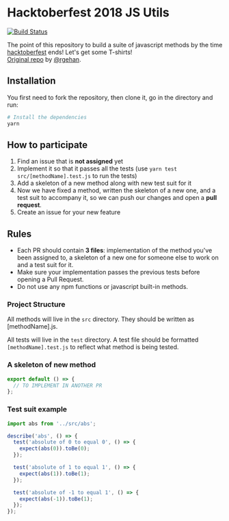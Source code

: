 # Hacktoberfest 2018 JS Utils
[![Build Status](https://travis-ci.org/ifedyukin/hacktoberfest-js-utils.svg?branch=master)](https://travis-ci.org/ifedyukin/hacktoberfest-js-utils)

The point of this repository to build a suite of javascript methods by the time [hacktoberfest](https://hacktoberfest.digitalocean.com/) ends! Let's get some T-shirts!    
[Original repo](https://github.com/rgehan/hacktoberfest-2k18-katas) by [@rgehan](https://github.com/rgehan).

## Installation

You first need to fork the repository, then clone it, go in the directory and run:

```bash
# Install the dependencies
yarn
```

## How to participate

1. Find an issue that is **not assigned** yet
2. Implement it so that it passes all the tests (use `yarn test src/[methodName].test.js` to run the tests)
3. Add a skeleton of a new method along with new test suit for it
4. Now we have fixed a method, written the skeleton of a new one, and a test suit to accompany it, so we can push our changes and open a **pull request**. 
5. Create an issue for your new feature

## Rules

- Each PR should contain **3 files**: implementation of the method you've been assigned to, a skeleton of a new one for someone else to work on and a test suit for it.
- Make sure your implementation passes the previous tests before opening a Pull Request.
- Do not use any npm functions or javascript built-in methods.

### Project Structure
All methods will live in the `src` directory. They should be written as [methodName].js.

All tests will live in the `test` directory. A test file should be formatted `[methodName].test.js` to reflect what method is being tested.

### A skeleton of new method
```javascript
export default () => {
  // TO IMPLEMENT IN ANOTHER PR
};
```

### Test suit example
```javascript
import abs from '../src/abs';

describe('abs', () => {
  test('absolute of 0 to equal 0', () => {
    expect(abs(0)).toBe(0);
  });

  test('absolute of 1 to equal 1', () => {
    expect(abs(1)).toBe(1);
  });

  test('absolute of -1 to equal 1', () => {
    expect(abs(-1)).toBe(1);
  });
});
```
